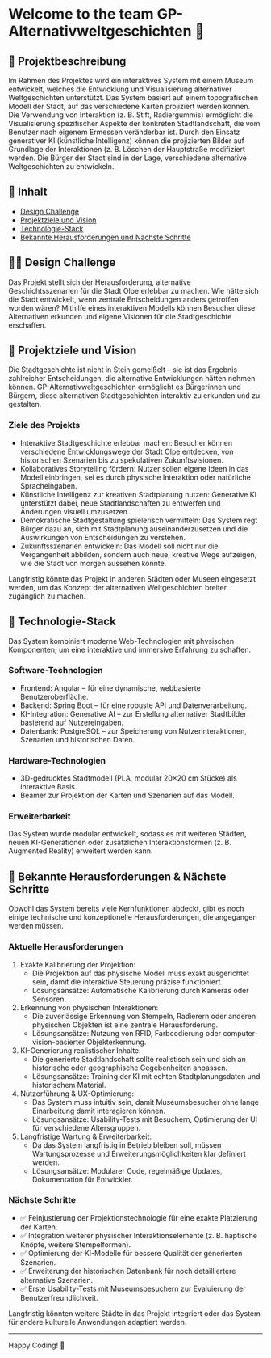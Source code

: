 # Welcome to the team  GP-Alternativweltgeschichten 🙌

## 📌 Projektbeschreibung
Im Rahmen des Projektes wird ein interaktives System mit einem Museum entwickelt, welches die Entwicklung und Visualisierung alternativer Weltgeschichten unterstützt. Das System basiert auf einem topografischen Modell der Stadt, auf das verschiedene Karten projiziert werden können. Die Verwendung von Interaktion (z. B. Stift, Radiergummis) ermöglicht die Visualisierung spezifischer Aspekte der konkreten Stadtlandschaft, die vom Benutzer nach eigenem Ermessen veränderbar ist. Durch den Einsatz generativer KI (künstliche Intelligenz) können die projizierten Bilder auf Grundlage der Interaktionen (z. B. Löschen der Hauptstraße modifiziert werden. Die Bürger der Stadt sind in der Lage, verschiedene alternative Weltgeschichten zu entwickeln.

## 📖 Inhalt
- [Design Challenge](#✍🏼-design-challenge)
- [Projektziele und Vision](#📅-projektziele-und-vision)
- [Technologie-Stack](#🚀-technologie-stack)
- [Bekannte Herausforderungen und Nächste Schritte](#📌-bekannte-herausforderungen-und-nächste-schritte)

## ✍🏼 Design Challenge
Das Projekt stellt sich der Herausforderung, alternative Geschichtsszenarien für die Stadt Olpe erlebbar zu machen. Wie hätte sich die Stadt entwickelt, wenn zentrale Entscheidungen anders getroffen worden wären? Mithilfe eines interaktiven Modells können Besucher diese Alternativen erkunden und eigene Visionen für die Stadtgeschichte erschaffen.

## 📅 Projektziele und Vision
Die Stadtgeschichte ist nicht in Stein gemeißelt – sie ist das Ergebnis zahlreicher Entscheidungen, die alternative Entwicklungen hätten nehmen können. GP-Alternativweltgeschichten ermöglicht es Bürgerinnen und Bürgern, diese alternativen Stadtgeschichten interaktiv zu erkunden und zu gestalten.
### Ziele des Projekts
- Interaktive Stadtgeschichte erlebbar machen: Besucher können verschiedene Entwicklungswege der Stadt Olpe entdecken, von historischen Szenarien bis zu spekulativen Zukunftsvisionen.
- Kollaboratives Storytelling fördern: Nutzer sollen eigene Ideen in das Modell einbringen, sei es durch physische Interaktion oder natürliche Spracheingaben.
- Künstliche Intelligenz zur kreativen Stadtplanung nutzen: Generative KI unterstützt dabei, neue Stadtlandschaften zu entwerfen und Änderungen visuell umzusetzen.
- Demokratische Stadtgestaltung spielerisch vermitteln: Das System regt Bürger dazu an, sich mit Stadtplanung auseinanderzusetzen und die Auswirkungen von Entscheidungen zu verstehen.
- Zukunftsszenarien entwickeln: Das Modell soll nicht nur die Vergangenheit abbilden, sondern auch neue, kreative Wege aufzeigen, wie die Stadt von morgen aussehen könnte.

Langfristig könnte das Projekt in anderen Städten oder Museen eingesetzt werden, um das Konzept der alternativen Weltgeschichten breiter zugänglich zu machen.

## 🚀 Technologie-Stack
Das System kombiniert moderne Web-Technologien mit physischen Komponenten, um eine interaktive und immersive Erfahrung zu schaffen.
### Software-Technologien
- Frontend: Angular – für eine dynamische, webbasierte Benutzeroberfläche.
- Backend: Spring Boot – für eine robuste API und Datenverarbeitung.
- KI-Integration: Generative AI – zur Erstellung alternativer Stadtbilder basierend auf Nutzereingaben.
- Datenbank: PostgreSQL – zur Speicherung von Nutzerinteraktionen, Szenarien und historischen Daten.
### Hardware-Technologien
- 3D-gedrucktes Stadtmodell (PLA, modular 20×20 cm Stücke) als interaktive Basis.
- Beamer zur Projektion der Karten und Szenarien auf das Modell.
### Erweiterbarkeit
Das System wurde modular entwickelt, sodass es mit weiteren Städten, neuen KI-Generationen oder zusätzlichen Interaktionsformen (z. B. Augmented Reality) erweitert werden kann.

## 📌 Bekannte Herausforderungen & Nächste Schritte
Obwohl das System bereits viele Kernfunktionen abdeckt, gibt es noch einige technische und konzeptionelle Herausforderungen, die angegangen werden müssen.
### Aktuelle Herausforderungen
1. Exakte Kalibrierung der Projektion:
    - Die Projektion auf das physische Modell muss exakt ausgerichtet sein, damit die interaktive Steuerung präzise funktioniert.
    - Lösungsansätze: Automatische Kalibrierung durch Kameras oder Sensoren.
2. Erkennung von physischen Interaktionen:
    - Die zuverlässige Erkennung von Stempeln, Radierern oder anderen physischen Objekten ist eine zentrale Herausforderung.
    - Lösungsansätze: Nutzung von RFID, Farbcodierung oder computer-vision-basierter Objekterkennung.
3. KI-Generierung realistischer Inhalte:
    - Die generierte Stadtlandschaft sollte realistisch sein und sich an historische oder geographische Gegebenheiten anpassen.
    - Lösungsansätze: Training der KI mit echten Stadtplanungsdaten und historischem Material.
4. Nutzerführung & UX-Optimierung:
    - Das System muss intuitiv sein, damit Museumsbesucher ohne lange Einarbeitung damit interagieren können.
    - Lösungsansätze: Usability-Tests mit Besuchern, Optimierung der UI für verschiedene Altersgruppen.
5. Langfristige Wartung & Erweiterbarkeit:
    - Da das System langfristig in Betrieb bleiben soll, müssen Wartungsprozesse und Erweiterungsmöglichkeiten klar definiert werden.
    - Lösungsansätze: Modularer Code, regelmäßige Updates, Dokumentation für Entwickler.
### Nächste Schritte
- ✅ Feinjustierung der Projektionstechnologie für eine exakte Platzierung der Karten.
- ✅ Integration weiterer physischer Interaktionselemente (z. B. haptische Knöpfe, weitere Stempelformen).
- ✅ Optimierung der KI-Modelle für bessere Qualität der generierten Szenarien.
- ✅ Erweiterung der historischen Datenbank für noch detailliertere alternative Szenarien.
- ✅ Erste Usability-Tests mit Museumsbesuchern zur Evaluierung der Benutzerfreundlichkeit.

Langfristig könnten weitere Städte in das Projekt integriert oder das System für andere kulturelle Anwendungen adaptiert werden.

---
Happy Coding! 🚀
